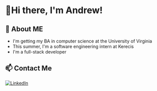 # 👋Hi there, I'm Andrew!

## 💬 About ME
- I'm getting my BA in computer science at the University of Virginia
- This summer, I'm a software engineering intern at Kerecis
- I'm a full-stack developer
<!--
## 🌱 Skills
![Alt Text](image_url)
-->
## 📫 Contact Me
[![LinkedIn](https://img.shields.io/badge/LinkedIn-0077B5?style=for-the-badge&logo=linkedin&logoColor=white)](https://www.linkedin.com/in/your-profile)


  
